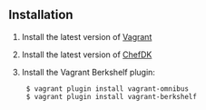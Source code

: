 Installation
------------
1. Install the latest version of [Vagrant](http://www.vagrantup.com/downloads.html)
2. Install the latest version of [ChefDK](https://downloads.chef.io/chef-dk/)
3. Install the Vagrant Berkshelf plugin:

        $ vagrant plugin install vagrant-omnibus
        $ vagrant plugin install vagrant-berkshelf